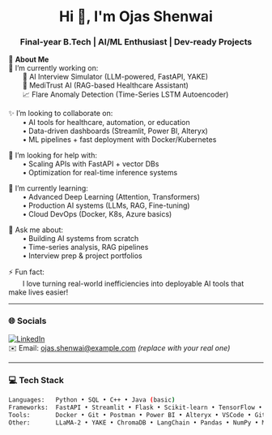 <h1 align="center">Hi 👋, I'm Ojas Shenwai</h1>
<h3 align="center">Final-year B.Tech | AI/ML Enthusiast | Dev-ready Projects</h3>

💫 **About Me**  
🔭 I’m currently working on:  
  🚀 AI Interview Simulator (LLM-powered, FastAPI, YAKE)  
  🧠 MediTrust AI (RAG-based Healthcare Assistant)  
  📈 Flare Anomaly Detection (Time-Series LSTM Autoencoder)  

✨ I’m looking to collaborate on:  
  • AI tools for healthcare, automation, or education  
  • Data-driven dashboards (Streamlit, Power BI, Alteryx)  
  • ML pipelines + fast deployment with Docker/Kubernetes  

🤝 I’m looking for help with:  
  • Scaling APIs with FastAPI + vector DBs  
  • Optimization for real-time inference systems  

🌱 I’m currently learning:  
  • Advanced Deep Learning (Attention, Transformers)  
  • Production AI systems (LLMs, RAG, Fine-tuning)  
  • Cloud DevOps (Docker, K8s, Azure basics)

💬 Ask me about:  
  • Building AI systems from scratch  
  • Time-series analysis, RAG pipelines  
  • Interview prep & project portfolios

⚡ Fun fact:  
  I love turning real-world inefficiencies into deployable AI tools that make lives easier!

---

### 🌐 Socials

[![LinkedIn](https://img.shields.io/badge/LinkedIn-blue?style=flat-square&logo=linkedin&logoColor=white)](https://www.linkedin.com/in/ojas-shenwai)  
✉️ Email: ojas.shenwai@example.com *(replace with your real one)*

---

### 💻 Tech Stack

```bash
Languages:   Python • SQL • C++ • Java (basic)  
Frameworks:  FastAPI • Streamlit • Flask • Scikit-learn • TensorFlow • HuggingFace  
Tools:       Docker • Git • Postman • Power BI • Alteryx • VSCode • GitHub Actions  
Other:       LLaMA-2 • YAKE • ChromaDB • LangChain • Pandas • NumPy • Matplotlib  

